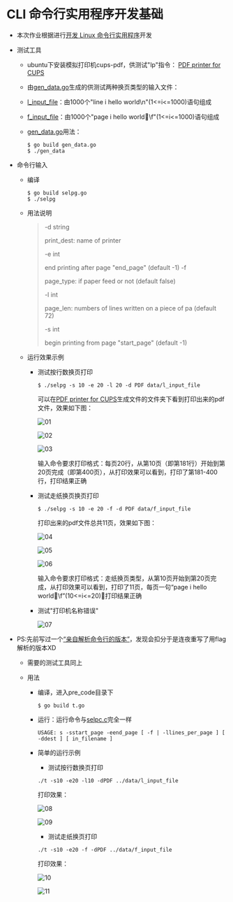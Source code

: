 # CLI 命令行实用程序开发基础 #

* 本次作业根据进行[开发 Linux 命令行实用程序](https://www.ibm.com/developerworks/cn/linux/shell/clutil/index.html)开发

* 测试工具

    + ubuntu下安装模拟打印机cups-pdf，供测试"lp"指令： [PDF printer for CUPS](https://apps.ubuntu.com/cat/applications/lucid/cups-pdf/)

    + 由[gen_data.go](data/gen_data.go)生成的供测试两种换页类型的输入文件：

    - [l_input_file](data/l_input_file)：由1000个"line i hello world\n"(1<=i<=1000)语句组成
    
    - [f_input_file](data/f_input_file)：由1000个"page i hello world\f"(1<=i<=1000)语句组成

    - [gen_data.go](data/gen_data.go)用法：
        
        ```
        $ go build gen_data.go
        $ ./gen_data
        ```

* 命令行输入

    + 编译

        ```
        $ go build selpg.go
        $ ./selpg
        ```

    + 用法说明

        > -d string
        >
        > print_dest: name of printer
        >
        > -e int
        >
        > end printing after page "end_page" (default -1)
        > -f	
        >
        > page_type: if paper feed or not (default false)
        > 
        > -l int
        >
        > page_len: numbers of lines written on a piece of pa (default 72)
        >
        > -s int
        >
        > begin printing from page "start_page" (default -1)

    + 运行效果示例

        - 测试按行数换页打印

            ```
            $ ./selpg -s 10 -e 20 -l 20 -d PDF data/l_input_file
            ```
            可以在[PDF printer for CUPS](https://apps.ubuntu.com/cat/applications/lucid/cups-pdf/)生成文件的文件夹下看到打印出来的pdf文件，效果如下图：

            ![01](pitcures/01.png)

            ![02](pitcures/02.png)

            ![03](pitcures/03.png)

            输入命令要求打印格式：每页20行，从第10页（即第181行）开始到第20页完成（即第400页），从打印效果可以看到，打印了第181-400行，打印结果正确

        - 测试走纸换页换页打印
            ```        
            $ ./selpg -s 10 -e 20 -f -d PDF data/f_input_file
            ```

            打印出来的pdf文件总共11页，效果如下图：

            ![04](pitcures/04.png)

            ![05](pitcures/05.png)

            ![06](pitcures/06.png)

            输入命令要求打印格式：走纸换页类型，从第10页开始到第20页完成，从打印效果可以看到，打印了11页，每页一句“page i hello world\f”(10<=i<=20)，打印结果正确

        - 测试"打印机名称错误"

          ![07](pitcures/07.png)

* PS:先前写过一个[“亲自解析命令行的版本”](pre_code/t.go)，发现会扣分于是连夜重写了用flag解析的版本XD

    + 需要的测试工具同上
    
    + 用法
        - 编译，进入pre_code目录下
            ```
            $ go build t.go
            ```
        
        - 运行：运行命令与[selpc.c](https://www.ibm.com/developerworks/cn/linux/shell/clutil/selpg.c)完全一样
            ```
            USAGE: s -sstart_page -eend_page [ -f | -llines_per_page ] [ -ddest ] [ in_filename ]
            ```
        - 简单的运行示例

            * 测试按行数换页打印

            ```
            ./t -s10 -e20 -l10 -dPDF ../data/l_input_file
            ```
            打印效果：

            ![08](pitcures/08.png)

            ![09](pitcures/09.png)

            * 测试走纸换页打印

            ```
            ./t -s10 -e20 -f -dPDF ../data/f_input_file

            ```
            打印效果：

            ![10](pitcures/10.png)
            
            ![11](pitcures/11.png)